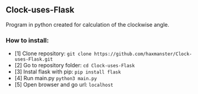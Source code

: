 ## Clock-uses-Flask
Program in python created for calculation of the clockwise angle.

### How to install:
  * [1] Clone repository:  ```git clone https://github.com/haxmanster/Clock-uses-Flask.git ```
  * [2] Go to repository folder: ```cd Clock-uses-Flask```
  * [3] Instal flask with pip: ```pip install flask```
  * [4] Run main.py ```python3 main.py```
  * [5] Open browser and go url: ```localhost```
